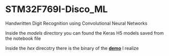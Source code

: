 # STM32F769I-Disco_ML
Handwritten Digit Recognition using Convolutional Neural Networks

Inside the *models* directory you can found the Keras H5 models saved from the notebook file

Inside the *hex* direcotry there is the binary of the  **[demo](https://youtu.be/990TrZHKTyQ)** I realize
